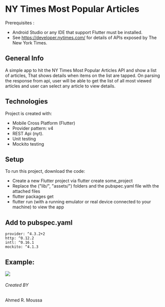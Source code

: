 # NY Times Most Popular Articles
Prerequisites :
* Android Studio or any IDE that support Flutter must be installed.
*	See https://developer.nytimes.com/ for details of APIs exposed by The New York Times.


## General Info
A simple app to hit the NY Times Most Popular Articles API and show a list of articles,
That shows details when items on the list are tapped.
On parsing the response from api, user will be able to get the list of all most viewed articles and user can select any article to view details.


## Technologies
Project is created with:
* Mobile Cross Platform (Flutter)
* Provider pattern: v4
* REST Api (nyt).
* Unit testing
* Mockito testing

## Setup
To run this project, download the code:
* Create a new Flutter project via flutter create some_project
* Replace the ("lib/", "assets/") folders and the pubspec.yaml file with the attached files
* flutter packages get
* flutter run (with a running emulator or real device connected to your machine) to view the app

## Add to pubspec.yaml
```
provider: ^4.3.2+2
http: ^0.12.2
intl: ^0.16.1
mockito: ^4.1.3
```


## Example:
![](https://firebasestorage.googleapis.com/v0/b/newsapp-2c3ef.appspot.com/o/NYTimes.gif?alt=media&token=cb02cdbc-13c1-4314-91a1-eccd006baf1e)

###### Created BY
Ahmed R. Moussa
